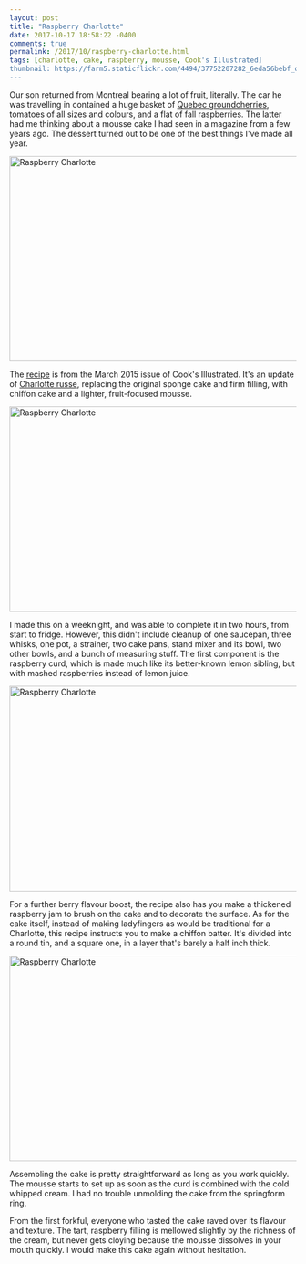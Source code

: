 ```yaml
---
layout: post
title: "Raspberry Charlotte"
date: 2017-10-17 18:58:22 -0400
comments: true
permalink: /2017/10/raspberry-charlotte.html
tags: [charlotte, cake, raspberry, mousse, Cook's Illustrated]
thumbnail: https://farm5.staticflickr.com/4494/37752207282_6eda56bebf_q.jpg
---
```


Our son returned from Montreal bearing a lot of fruit, literally.
The car he was travelling in contained a huge basket of [Quebec
groundcherries](https://3gardensinquebec.blogspot.ca/2011/08/of-groundcherries-these-sweet-munchies.html),
tomatoes of all sizes and colours, and a flat of fall raspberries.
The latter had me thinking about a mousse cake I had seen in a
magazine from a few years ago. The dessert turned out to be one of
the best things I've made all year.

<a data-flickr-embed="true"  href="https://www.flickr.com/photos/gnuf/37752207552/in/dateposted/" title="Raspberry Charlotte"><img src="https://farm5.staticflickr.com/4468/37752207552_e6570f0421_z.jpg" width="640" height="360" alt="Raspberry Charlotte"></a><script async src="//embedr.flickr.com/assets/client-code.js" charset="utf-8"></script>

The [recipe](https://www.kcet.org/food/weekend-recipe-raspberry-charlotte)
is from the March 2015 issue of Cook's Illustrated. It's an update of
[Charlotte russe](https://en.wikipedia.org/wiki/Charlotte_(cake)#Russian_Charlotte),
replacing the original sponge cake and firm filling, with chiffon cake and
a lighter, fruit-focused mousse.

<a data-flickr-embed="true"  href="https://www.flickr.com/photos/gnuf/37752207442/in/photostream/" title="Raspberry Charlotte"><img src="https://farm5.staticflickr.com/4469/37752207442_5ba68b9649_z.jpg" width="640" height="360" alt="Raspberry Charlotte"></a><script async src="//embedr.flickr.com/assets/client-code.js" charset="utf-8"></script>

I made this on a weeknight, and was able to complete it in two hours, from start to
fridge. However, this didn't include cleanup of one saucepan, three whisks, one pot, a
strainer, two cake pans, stand mixer and its bowl, two other bowls, and a bunch of 
measuring stuff. The first component is the raspberry curd, which is made much like
its better-known lemon sibling, but with mashed raspberries instead of lemon juice. 

<a data-flickr-embed="true"  href="https://www.flickr.com/photos/gnuf/37752207282/in/photostream/" title="Raspberry Charlotte"><img src="https://farm5.staticflickr.com/4494/37752207282_6eda56bebf_z.jpg" width="640" height="360" alt="Raspberry Charlotte"></a><script async src="//embedr.flickr.com/assets/client-code.js" charset="utf-8"></script>

For a further berry flavour boost, the recipe also has you make a thickened raspberry 
jam to brush on the cake and to decorate the surface. As for the cake itself, 
instead of making ladyfingers as would be traditional for a Charlotte, this recipe
instructs you to make a chiffon batter. It's divided into a round tin, and a square one,
in a layer that's barely a half inch thick. 

<a data-flickr-embed="true"  href="https://www.flickr.com/photos/gnuf/37752207352/in/photostream/" title="Raspberry Charlotte"><img src="https://farm5.staticflickr.com/4514/37752207352_36cb841829_z.jpg" width="640" height="360" alt="Raspberry Charlotte"></a><script async src="//embedr.flickr.com/assets/client-code.js" charset="utf-8"></script>

Assembling the cake is pretty straightforward as long as you work quickly. The mousse
starts to set up as soon as the curd is combined with the cold whipped cream. I had no
trouble unmolding the cake from the springform ring.

From the first forkful, everyone who tasted the cake raved over its flavour and texture.
The tart, raspberry filling is mellowed slightly by the richness of the cream, but
never gets cloying because the mousse dissolves in your mouth quickly. I would make
this cake again without hesitation.
